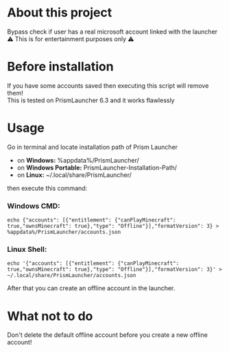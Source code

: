 # About this project
Bypass check if user has a real microsoft account linked with the launcher<br>
⚠️ This is for entertainment purposes only ⚠️
# Before installation
If you have some accounts saved then executing this script will remove them!<br>
This is tested on PrismLauncher 6.3 and it works flawlessly
# Usage
Go in terminal and locate installation path of Prism Launcher
* on **Windows:** %appdata%/PrismLauncher/
* on **Windows Portable:** PrismLauncher-Installation-Path/
* on **Linux:** ~/.local/share/PrismLauncher/

then execute this command:
### Windows CMD:
```
echo {"accounts": [{"entitlement": {"canPlayMinecraft": true,"ownsMinecraft": true},"type": "Offline"}],"formatVersion": 3} > %appdata%/PrismLauncher/accounts.json
```
### Linux Shell:
```
echo '{"accounts": [{"entitlement": {"canPlayMinecraft": true,"ownsMinecraft": true},"type": "Offline"}],"formatVersion": 3}' > ~/.local/share/PrismLauncher/accounts.json
```
After that you can create an offline account in the launcher. 
# What not to do
Don't delete the default offline account before you create a new offline account!
